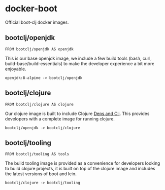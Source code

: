 # docker-boot
Official boot-clj docker images.

## bootclj/openjdk

```
FROM bootclj/openjdk AS openjdk
```

This is our base openjdk image, we include a few build tools (bash, curl, build-base/build-essentials) to make the developer experience a bit more enjoyable.

`openjdk:8-alpine -> bootclj/openjdk`

## bootclj/clojure

```
FROM bootclj/clojure AS clojure
```

Our clojure image is built to include Clojure [Deps and Cli](https://clojure.org/reference/deps_and_cli). This provides developers with a complete image for running clojure.

`bootclj/openjdk -> bootclj/clojure`

## bootclj/tooling

```
FROM bootclj/tooling AS tools
```

The build tooling image is provided as a convenience for developers looking to build clojure projects, it is built on top of the clojure image and includes the latest versions of boot and lein.

`bootclj/clojure -> bootclj/tooling`
